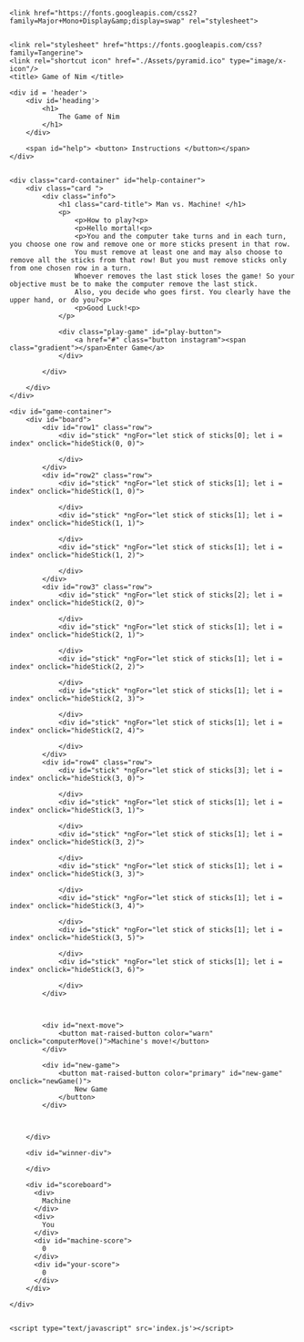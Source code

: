 <!DOCTYPE html>
<html>
<head>
	<meta charset="utf-8">
	<link rel="stylesheet" href="https://use.fontawesome.com/releases/v5.7.1/css/all.css">
	<meta name="viewport" content="width = device-width, initial-scale = 1">
	<link rel="stylesheet" type="text/css" href="index.css">
	
	<link href="https://fonts.googleapis.com/css2?family=Major+Mono+Display&amp;display=swap" rel="stylesheet">
	
	
	<link rel="stylesheet" href="https://fonts.googleapis.com/css?family=Tangerine">
	<link rel="shortcut icon" href="./Assets/pyramid.ico" type="image/x-icon"/>
	<title> Game of Nim </title>
</head>
<body>

	<div id = 'header'>
		<div id='heading'>
			<h1>
				The Game of Nim
			</h1>
		</div>

		<span id="help"> <button> Instructions </button></span>
	</div>


	<div class="card-container" id="help-container">
		<div class="card ">
			<div class="info">
				<h1 class="card-title"> Man vs. Machine! </h1>
				<p>
					<p>How to play?<p>
					<p>Hello mortal!<p>
					<p>You and the computer take turns and in each turn, you choose one row and remove one or more sticks present in that row.
					You must remove at least one and may also choose to remove all the sticks from that row! But you must remove sticks only from one chosen row in a turn.
					Whoever removes the last stick loses the game! So your objective must be to make the computer remove the last stick.
					Also, you decide who goes first. You clearly have the upper hand, or do you?<p>
					<p>Good Luck!<p>
				</p>

				<div class="play-game" id="play-button">
					<a href="#" class="button instagram"><span class="gradient"></span>Enter Game</a>
				</div>

			</div>
			
		</div>
	</div>

	<div id="game-container">
		<div id="board">
			<div id="row1" class="row">
		        <div id="stick" *ngFor="let stick of sticks[0]; let i = index" onclick="hideStick(0, 0)">

		        </div>
		    </div>
		    <div id="row2" class="row">
		        <div id="stick" *ngFor="let stick of sticks[1]; let i = index" onclick="hideStick(1, 0)">

		        </div>
		        <div id="stick" *ngFor="let stick of sticks[1]; let i = index" onclick="hideStick(1, 1)">

		        </div>
		        <div id="stick" *ngFor="let stick of sticks[1]; let i = index" onclick="hideStick(1, 2)">

		        </div>
		    </div>
		    <div id="row3" class="row">
		        <div id="stick" *ngFor="let stick of sticks[2]; let i = index" onclick="hideStick(2, 0)">

		        </div>
		        <div id="stick" *ngFor="let stick of sticks[1]; let i = index" onclick="hideStick(2, 1)">

		        </div>
		        <div id="stick" *ngFor="let stick of sticks[1]; let i = index" onclick="hideStick(2, 2)">

		        </div>
		        <div id="stick" *ngFor="let stick of sticks[1]; let i = index" onclick="hideStick(2, 3)">

		        </div>
		        <div id="stick" *ngFor="let stick of sticks[1]; let i = index" onclick="hideStick(2, 4)">

		        </div>
		    </div>
		    <div id="row4" class="row">
		        <div id="stick" *ngFor="let stick of sticks[3]; let i = index" onclick="hideStick(3, 0)">

		        </div>
		        <div id="stick" *ngFor="let stick of sticks[1]; let i = index" onclick="hideStick(3, 1)">

		        </div>
		        <div id="stick" *ngFor="let stick of sticks[1]; let i = index" onclick="hideStick(3, 2)">

		        </div>
		        <div id="stick" *ngFor="let stick of sticks[1]; let i = index" onclick="hideStick(3, 3)">

		        </div>
		        <div id="stick" *ngFor="let stick of sticks[1]; let i = index" onclick="hideStick(3, 4)">

		        </div>
		        <div id="stick" *ngFor="let stick of sticks[1]; let i = index" onclick="hideStick(3, 5)">

		        </div>
		        <div id="stick" *ngFor="let stick of sticks[1]; let i = index" onclick="hideStick(3, 6)">

		        </div>
		    </div>

		    

		    <div id="next-move">
		        <button mat-raised-button color="warn" onclick="computerMove()">Machine's move!</button>
		    </div>

		    <div id="new-game">
		        <button mat-raised-button color="primary" id="new-game" onclick="newGame()">
		            New Game
		        </button>
		    </div>



		</div>

		<div id="winner-div">
			
		</div>

		<div id="scoreboard">
	      <div>
	        Machine
	      </div>
	      <div>
	        You
	      </div>
	      <div id="machine-score">
	        0
	      </div>
	      <div id="your-score">
	        0
	      </div>
    	</div>
		
	</div>


	<script type="text/javascript" src='index.js'></script>

</body>
</html>